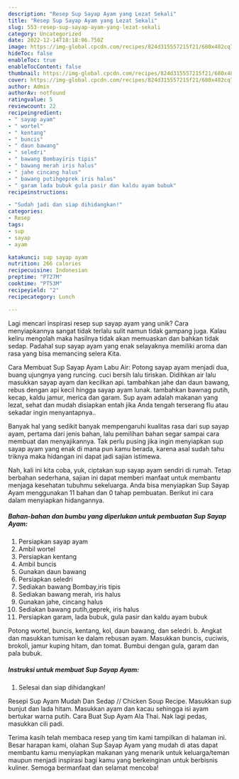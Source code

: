 ```yaml
---
description: "Resep Sup Sayap Ayam yang Lezat Sekali"
title: "Resep Sup Sayap Ayam yang Lezat Sekali"
slug: 553-resep-sup-sayap-ayam-yang-lezat-sekali
category: Uncategorized
date: 2022-12-14T18:18:06.750Z
image: https://img-global.cpcdn.com/recipes/824d315557215f21/680x482cq70/sup-sayap-ayam-foto-resep-utama.jpg
hideToc: false
enableToc: true
enableTocContent: false
thumbnail: https://img-global.cpcdn.com/recipes/824d315557215f21/680x482cq70/sup-sayap-ayam-foto-resep-utama.jpg
cover: https://img-global.cpcdn.com/recipes/824d315557215f21/680x482cq70/sup-sayap-ayam-foto-resep-utama.jpg
author: Admin
authorAv: notfound
ratingvalue: 5
reviewcount: 22
recipeingredient:
- " sayap ayam"
- " wortel"
- " kentang"
- " buncis"
- " daun bawang"
- " seledri"
- " bawang Bombayiris tipis"
- " bawang merah iris halus"
- " jahe cincang halus"
- " bawang putihgeprek iris halus"
- " garam lada bubuk gula pasir dan kaldu ayam bubuk"
recipeinstructions:

- "Sudah jadi dan siap dihidangkan!"
categories:
- Resep
tags:
- sup
- sayap
- ayam

katakunci: sup sayap ayam 
nutrition: 266 calories
recipecuisine: Indonesian
preptime: "PT27M"
cooktime: "PT53M"
recipeyield: "2"
recipecategory: Lunch

---
```





Lagi mencari inspirasi resep sup sayap ayam yang unik? Cara menyiapkannya sangat tidak terlalu sulit namun tidak gampang juga. Kalau keliru mengolah maka hasilnya tidak akan memuaskan dan bahkan tidak sedap. Padahal sup sayap ayam yang enak selayaknya memiliki aroma dan rasa yang bisa memancing selera Kita.





Cara Membuat Sup Sayap Ayam Labu Air: Potong sayap ayam menjadi dua, buang ujungnya yang runcing. cuci bersih lalu tiriskan. Didihkan air lalu masukkan sayap ayam dan kecilkan api. tambahkan jahe dan daun bawang, rebus dengan api kecil hingga sayap ayam lunak. tambahkan bawnag putih, kecap, kaldu jamur, merica dan garam. Sup ayam adalah makanan yang lezat, sehat dan mudah disiapkan entah jika Anda tengah terserang flu atau sekadar ingin menyantapnya..

Banyak hal yang sedikit banyak mempengaruhi kualitas rasa dari sup sayap ayam, pertama dari jenis bahan, lalu pemilihan bahan segar sampai cara membuat dan menyajikannya. Tak perlu pusing jika ingin menyiapkan sup sayap ayam yang enak di mana pun kamu berada, karena asal sudah tahu triknya maka hidangan ini dapat jadi sajian istimewa.






Nah, kali ini kita coba, yuk, ciptakan sup sayap ayam sendiri di rumah. Tetap berbahan sederhana, sajian ini dapat memberi manfaat untuk membantu menjaga kesehatan tubuhmu sekeluarga. Anda bisa menyiapkan Sup Sayap Ayam menggunakan 11 bahan dan 0 tahap pembuatan. Berikut ini cara dalam menyiapkan hidangannya.

<!--inarticleads1-->

##### Bahan-bahan dan bumbu yang diperlukan untuk pembuatan Sup Sayap Ayam:

1. Persiapkan  sayap ayam
1. Ambil  wortel
1. Persiapkan  kentang
1. Ambil  buncis
1. Gunakan  daun bawang
1. Persiapkan  seledri
1. Sediakan  bawang Bombay,iris tipis
1. Sediakan  bawang merah, iris halus
1. Gunakan  jahe, cincang halus
1. Sediakan  bawang putih,geprek, iris halus
1. Persiapkan  garam, lada bubuk, gula pasir dan kaldu ayam bubuk


Potong wortel, buncis, kentang, kol, daun bawang, dan seledri. b. Angkat dan masukkan tumisan ke dalam rebusan ayam. Masukkan buncis, cuciwis, brokoli, jamur kuping hitam, dan tomat. Bumbui dengan gula, garam dan pala bubuk. 

<!--inarticleads2-->

##### Instruksi untuk membuat Sup Sayap Ayam:


1. Selesai dan siap dihidangkan!

Resepi Sup Ayam Mudah Dan Sedap // Chicken Soup Recipe. Masukkan sup bunjut dan lada hitam. Masukkan ayam dan kacau sehingga isi ayam bertukar warna putih. Cara Buat Sup Ayam Ala Thai. Nak lagi pedas, masukkan cili padi. 

Terima kasih telah membaca resep yang tim kami tampilkan di halaman ini. Besar harapan kami, olahan Sup Sayap Ayam yang mudah di atas dapat membantu kamu menyiapkan makanan yang menarik untuk keluarga/teman maupun menjadi inspirasi bagi kamu yang berkeinginan untuk berbisnis kuliner. Semoga bermanfaat dan selamat mencoba!
